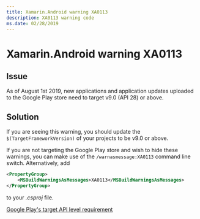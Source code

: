```yaml
---
title: Xamarin.Android warning XA0113
description: XA0113 warning code
ms.date: 02/28/2019
---
```

# Xamarin.Android warning XA0113

## Issue

As of August 1st 2019, new applications and application updates uploaded
to the Google Play store need to target v9.0 (API 28) or above.

## Solution

If you are seeing this warning, you should update the
`$(TargetFrameworkVersion)` of your projects to be v9.0 or above.

If you are not targeting the Google Play store and wish to hide these
warnings, you can make use of the `/warnasmessage:XA0113` command line
switch.  Alternatively, add

```xml
<PropertyGroup>
    <MSBuildWarningsAsMessages>XA0113</MSBuildWarningsAsMessages>
</PropertyGroup>
```

to your *.csproj* file.

[Google Play's target API level requirement](https://developer.android.com/distribute/best-practices/develop/target-sdk)

